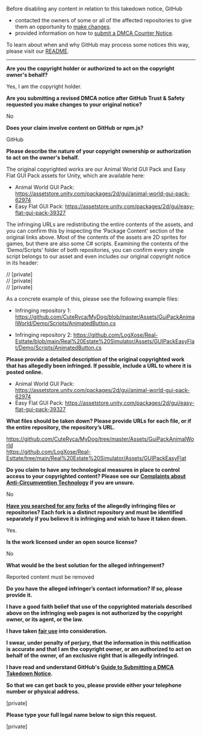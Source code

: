 Before disabling any content in relation to this takedown notice, GitHub
- contacted the owners of some or all of the affected repositories to give them an opportunity to [make changes](https://docs.github.com/en/github/site-policy/dmca-takedown-policy#a-how-does-this-actually-work).
- provided information on how to [submit a DMCA Counter Notice](https://docs.github.com/en/articles/guide-to-submitting-a-dmca-counter-notice).

To learn about when and why GitHub may process some notices this way, please visit our [README](https://github.com/github/dmca/blob/master/README.md#anatomy-of-a-takedown-notice).

---

**Are you the copyright holder or authorized to act on the copyright owner's behalf?**

Yes, I am the copyright holder.

**Are you submitting a revised DMCA notice after GitHub Trust & Safety requested you make changes to your original notice?**

No

**Does your claim involve content on GitHub or npm.js?**

GitHub

**Please describe the nature of your copyright ownership or authorization to act on the owner's behalf.**

The original copyrighted works are our Animal World GUI Pack and Easy Flat GUI Pack assets for Unity, which are available here:

- Animal World GUI Pack: https://assetstore.unity.com/packages/2d/gui/animal-world-gui-pack-62974  
- Easy Flat GUI Pack: https://assetstore.unity.com/packages/2d/gui/easy-flat-gui-pack-39327

The infringing URLs are redistributing the entire contents of the assets, and you can confirm this by inspecting the ‘Package Content’ section of the original links above. Most of the contents of the assets are 2D sprites for games, but there are also some C# scripts. Examining the contents of the ‘Demo/Scripts’ folder of both repositories, you can confirm every single script belongs to our asset and even includes our original copyright notice in its header:

// [private]  
// [private]  
// [private]  

As a concrete example of this, please see the following example files:

- Infringing repository 1: https://github.com/CuteRyca/MyDog/blob/master/Assets/GuiPackAnimalWorld/Demo/Scripts/AnimatedButton.cs

- Infringing repository 2: https://github.com/LogXose/Real-Esttate/blob/main/Real%20Estate%20Simulator/Assets/GUIPackEasyFlat/Demo/Scripts/AnimatedButton.cs

**Please provide a detailed description of the original copyrighted work that has allegedly been infringed. If possible, include a URL to where it is posted online.**

- Animal World GUI Pack: https://assetstore.unity.com/packages/2d/gui/animal-world-gui-pack-62974  
- Easy Flat GUI Pack: https://assetstore.unity.com/packages/2d/gui/easy-flat-gui-pack-39327

**What files should be taken down? Please provide URLs for each file, or if the entire repository, the repository’s URL.**

https://github.com/CuteRyca/MyDog/tree/master/Assets/GuiPackAnimalWorld  
https://github.com/LogXose/Real-Esttate/tree/main/Real%20Estate%20Simulator/Assets/GUIPackEasyFlat

**Do you claim to have any technological measures in place to control access to your copyrighted content? Please see our <a href="https://docs.github.com/articles/guide-to-submitting-a-dmca-takedown-notice#complaints-about-anti-circumvention-technology">Complaints about Anti-Circumvention Technology</a> if you are unsure.**

No

**<a href="https://docs.github.com/articles/dmca-takedown-policy#b-what-about-forks-or-whats-a-fork">Have you searched for any forks</a> of the allegedly infringing files or repositories? Each fork is a distinct repository and must be identified separately if you believe it is infringing and wish to have it taken down.**

Yes.

**Is the work licensed under an open source license?**

No

**What would be the best solution for the alleged infringement?**

Reported content must be removed

**Do you have the alleged infringer’s contact information? If so, please provide it.**

**I have a good faith belief that use of the copyrighted materials described above on the infringing web pages is not authorized by the copyright owner, or its agent, or the law.**

**I have taken <a href="https://www.lumendatabase.org/topics/22">fair use</a> into consideration.**

**I swear, under penalty of perjury, that the information in this notification is accurate and that I am the copyright owner, or am authorized to act on behalf of the owner, of an exclusive right that is allegedly infringed.**

**I have read and understand GitHub's <a href="https://docs.github.com/articles/guide-to-submitting-a-dmca-takedown-notice/">Guide to Submitting a DMCA Takedown Notice</a>.**

**So that we can get back to you, please provide either your telephone number or physical address.**

[private]  

**Please type your full legal name below to sign this request.**

[private]  
